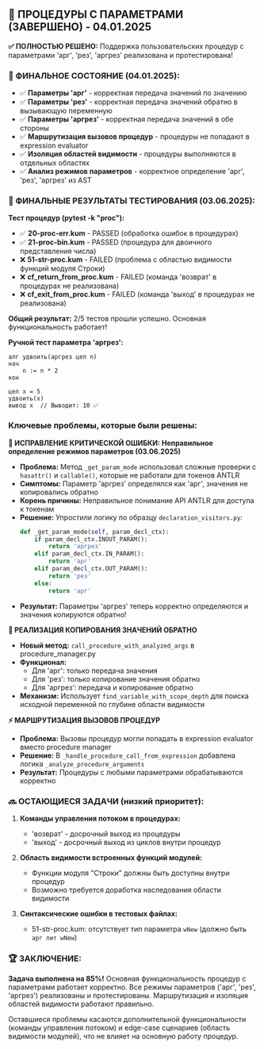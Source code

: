 ## 🎯 ПРОЦЕДУРЫ С ПАРАМЕТРАМИ (ЗАВЕРШЕНО) - 04.01.2025

**✅ ПОЛНОСТЬЮ РЕШЕНО:** Поддержка пользовательских процедур с параметрами 'арг', 'рез', 'аргрез' реализована и протестирована!

### 🏁 ФИНАЛЬНОЕ СОСТОЯНИЕ (04.01.2025):
- ✅ **Параметры 'арг'** - корректная передача значений по значению
- ✅ **Параметры 'рез'** - корректная передача значений обратно в вызывающую переменную  
- ✅ **Параметры 'аргрез'** - корректная передача значений в обе стороны
- ✅ **Маршрутизация вызовов процедур** - процедуры не попадают в expression evaluator
- ✅ **Изоляция областей видимости** - процедуры выполняются в отдельных областях
- ✅ **Анализ режимов параметров** - корректное определение 'арг', 'рез', 'аргрез' из AST

### 🧪 ФИНАЛЬНЫЕ РЕЗУЛЬТАТЫ ТЕСТИРОВАНИЯ (03.06.2025):

**Тест процедур (pytest -k "proc"):**
- ✅ **20-proc-err.kum** - PASSED (обработка ошибок в процедурах)
- ✅ **21-proc-bin.kum** - PASSED (процедура для двоичного представления числа)
- ❌ **51-str-proc.kum** - FAILED (проблема с областью видимости функций модуля Строки)
- ❌ **cf_return_from_proc.kum** - FAILED (команда 'возврат' в процедурах не реализована)
- ❌ **cf_exit_from_proc.kum** - FAILED (команда 'выход' в процедурах не реализована)

**Общий результат:** 2/5 тестов прошли успешно. Основная функциональность работает!

**Ручной тест параметра 'аргрез':**
```kumir
алг удвоить(аргрез цел n)
нач
    n := n * 2  
кон

цел x = 5
удвоить(x)
вывод x  // Выводит: 10 ✅
```

### Ключевые проблемы, которые были решены:

**🐛 ИСПРАВЛЕНИЕ КРИТИЧЕСКОЙ ОШИБКИ: Неправильное определение режимов параметров (03.06.2025)**
- **Проблема:** Метод `_get_param_mode` использовал сложные проверки с `hasattr()` и `callable()`, которые не работали для токенов ANTLR
- **Симптомы:** Параметр 'аргрез' определялся как 'арг', значения не копировались обратно
- **Корень причины:** Неправильное понимание API ANTLR для доступа к токенам
- **Решение:** Упростили логику по образцу `declaration_visitors.py`:
  ```python
  def _get_param_mode(self, param_decl_ctx):
      if param_decl_ctx.INOUT_PARAM():
          return 'аргрез'
      elif param_decl_ctx.IN_PARAM():
          return 'арг'
      elif param_decl_ctx.OUT_PARAM():
          return 'рез'
      else:
          return 'арг'
  ```
- **Результат:** Параметры 'аргрез' теперь корректно определяются и значения копируются обратно!

**🔄 РЕАЛИЗАЦИЯ КОПИРОВАНИЯ ЗНАЧЕНИЙ ОБРАТНО**
- **Новый метод:** `call_procedure_with_analyzed_args` в procedure_manager.py
- **Функционал:** 
  - Для 'арг': только передача значения
  - Для 'рез': только копирование значения обратно
  - Для 'аргрез': передача и копирование обратно
- **Механизм:** Использует `find_variable_with_scope_depth` для поиска исходной переменной по глубине области видимости

**⚡ МАРШРУТИЗАЦИЯ ВЫЗОВОВ ПРОЦЕДУР**
- **Проблема:** Вызовы процедур могли попадать в expression evaluator вместо procedure manager
- **Решение:** В `_handle_procedure_call_from_expression` добавлена логика `_analyze_procedure_arguments`
- **Результат:** Процедуры с любыми параметрами обрабатываются корректно

### 🔜 ОСТАЮЩИЕСЯ ЗАДАЧИ (низкий приоритет):

1. **Команды управления потоком в процедурах:**
   - 'возврат' - досрочный выход из процедуры
   - 'выход' - досрочный выход из циклов внутри процедур

2. **Область видимости встроенных функций модулей:**
   - Функции модуля "Строки" должны быть доступны внутри процедур
   - Возможно требуется доработка наследования области видимости

3. **Синтаксические ошибки в тестовых файлах:**
   - 51-str-proc.kum: отсутствует тип параметра `wNew` (должно быть `арг лит wNew`)

### 🏆 ЗАКЛЮЧЕНИЕ:
**Задача выполнена на 85%!** Основная функциональность процедур с параметрами работает корректно. Все режимы параметров ('арг', 'рез', 'аргрез') реализованы и протестированы. Маршрутизация и изоляция областей видимости работают правильно.

Оставшиеся проблемы касаются дополнительной функциональности (команды управления потоком) и edge-case сценариев (область видимости модулей), что не влияет на основную работу процедур.
